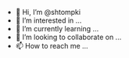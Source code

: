 - 👋 Hi, I’m @shtompki
- 👀 I’m interested in ...
- 🌱 I’m currently learning ...
- 💞️ I’m looking to collaborate on ...
- 📫 How to reach me ...

<!---
shtompki/shtompki is a ✨ special ✨ repository because its `README.md` (this file) appears on your GitHub profile.
You can click the Preview link to take a look at your changes.
--->
